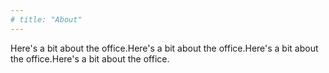 ```yaml
---
# title: "About"
---
```


Here's a bit about the office.Here's a bit about the office.Here's a bit about the office.Here's a bit about the office.
